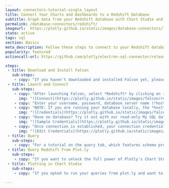 ```yaml
---
layout: connectors-tutorial-single_layout
title: Connect Your Charts and Dashboards to a Redshift Database
subtitle: Graph data from your Redshift database with Chart Studio and Falcon.
permalink: /database-connectors/redshift/
imageurl:  https://plotly.github.io/static/images/database-connectors/logos/redshift.png
state: active
tags: sql
section: Basics
meta_description: Follow these steps to connect to your Redshift database
popularity: featured
actioncall-url: https://github.com/plotly/electron-sql-connector/releases

steps:
 - title: Download and Install Falcon
   sub-steps:
    - copy: "If you haven't downloaded and installed Falcon yet, please follow the instructions for either [personal setup](https://help.plot.ly/database-connectors/personal-login/) or [company on-premise](https://help.plot.ly/database-connectors/on-prem-login/)."
 - title: Launch and Connect
   sub-steps:
    - copy: "After launching Falcon, select *Redshift* by clicking on its icon."
      img: "![Connect](https://plotly.github.io/static/images/falcon/redshift/redshift.png)"
    - copy: "Enter your username, password, database server name (*host*) and its port number and click *CONNECT*."
    - copy: "NOTE: If you are running your database locally, the *host* input field can stay empty since its default value is 'localhost'. Similarly, if your database is setup on port number *3306*, you may leave the *port* input field empty as well. If your database is setup on a remote server, simply copy the endpoint name into the *host* input field and enter the remote server's port number on which your database is located."
      img: "![Credentials](https://plotly.github.io/static/images/falcon/redshift/credentials.png)"
    - copy: "Have no database? Try it out with our read-only My SQL database. Simply, click Show Sample Credentials, copy, paste and click *CONNECT*."
      img: "![Sample Credentials](https://plotly.github.io/static/images/falcon/redshift/sample-credentials.png)"
    - copy: "Once connection is established, your connection credentials will be saved and greyed out to avoid unintentional changes. If you wish to modify your connection, click on *Edit Credentials*."
      img: "![Edit Credentials](https://plotly.github.io/static/images/falcon/redshift/edit-credentials.png)"
 - title: Query
   sub-steps:
    - copy: "For a tutorial on the query tab, which features schema preview, the ability execute sql queries, perform inline data visualization, preview tables and export CSV files, see [Query From Falcon](https://help.plot.ly/database-connectors/query-from-falcon/)."
 - title: Query Redshift From Plot.ly
   sub-steps:
    - copy: "If you want to unlock the full power of Plotly's Chart Studio, you can click the PLOT.LY tab and QUERY [DATABASE] FROM PLOT.LY. To learn more about this feature, naviagte to the [Query From Plot.ly](https://help.plot.ly/database-connectors/query-from-plotly/) tutorial."
 - title: Plotting in Chart Studio
   sub-steps:
    - copy: "If you opted to run your queries from plot.ly and want to make a styled and interactive plot in the Chart Studio. Check out our [Chart Studio](https://help.plot.ly/tutorials/) tutorials"

---
```

